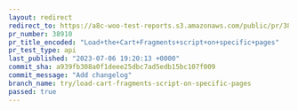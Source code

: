 ```yaml
---
layout: redirect
redirect_to: https://a8c-woo-test-reports.s3.amazonaws.com/public/pr/38910/api/index.html
pr_number: 38910
pr_title_encoded: "Load+the+Cart+Fragments+script+on+specific+pages"
pr_test_type: api
last_published: "2023-07-06 19:20:13 +0000"
commit_sha: a939fb308a0f1deee25dbc7ad5edb15bc107f009
commit_message: "Add changelog"
branch_name: try/load-cart-fragments-script-on-specific-pages
passed: true
---
```

